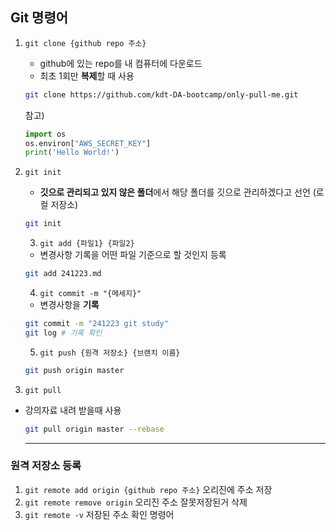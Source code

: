 ## Git 명령어
1. `git clone {github repo 주소}`
    - github에 있는 repo를 내 컴퓨터에 다운로드
    - 최초 1회만 **복제**할 때 사용
    ```bash
    git clone https://github.com/kdt-DA-bootcamp/only-pull-me.git
    ```
    참고)
    ```python
    import os
    os.environ["AWS_SECRET_KEY"]
    print('Hello World!')
    ```
2. `git init`
    - **깃으로 관리되고 있지 않은 폴더**에서 해당 폴더를 깃으로 관리하겠다고 선언 (로컬 저장소)
    ```bash
    git init
    ```

    3. `git add {파일1} {파일2}`
    - 변경사항 기록을 어떤 파일 기준으로 할 것인지 등록

    ```bash
    git add 241223.md
    ```


    4. `git commit -m "{메세지}"`
    - 변경사항을 **기록**

   ```bash
   git commit -m "241223 git study"
   git log # 기록 확인
   ```


    5. `git push {원격 저장소} {브랜치 이름}`

    ```bash
    git push origin master
    ```
6. `git pull`
- 강의자료 내려 받을때 사용

   ```bash
   git pull origin master --rebase
   ```

  ---

### 원격 저장소 등록

  1.  `git remote add origin {github repo 주소}`
오리진에 주소 저장
  2.  `git remote remove origin`
  오리진 주소 잘못저장된거 삭제
  3. `git remote -v`
저장된 주소 확인 명령어
